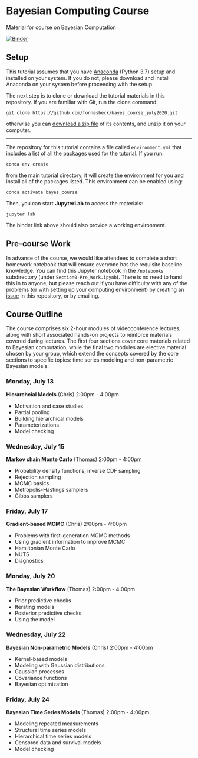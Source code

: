 # Bayesian Computing Course

Material for course on Bayesian Computation

[![Binder](https://mybinder.org/badge_logo.svg)](https://mybinder.org/v2/gh/fonnesbeck/bayes_course_july2020/master)

## Setup

This tutorial assumes that you have [Anaconda](https://www.anaconda.com/products/individual#download-section) (Python 3.7) setup and installed on your system. If you do not, please download and install Anaconda on your system before proceeding with the setup.

The next step is to clone or download the tutorial materials in this repository. If you are familiar with Git, run the clone command:

    git clone https://github.com/fonnesbeck/bayes_course_july2020.git

otherwise you can [download a zip file](https://github.com/fonnesbeck/bayes_course_july2020/archive/master.zip) of its contents, and unzip it on your computer.
***
The repository for this tutorial contains a file called `environment.yml` that includes a list of all the packages used for the tutorial. If you run:

    conda env create

from the main tutorial directory, it will create the environment for you and install all of the packages listed. This environment can be enabled using:

    conda activate bayes_course

Then, you can start **JupyterLab** to access the materials:

    jupyter lab

The binder link above should also provide a working environment.

## Pre-course Work

In advance of the course, we would like attendees to complete a short homework notebook that will ensure everyone has the requisite baseline knowledge. You can find this Jupyter notebook in the `/notebooks` subdirectory (under `Section0-Pre_Work.ipynb`). There is no need to hand this in to anyone, but please reach out if you have difficulty with any of the problems (or with setting up your computing environment) by creating an [issue](https://github.com/fonnesbeck/bayes_course_july2020/issues) in this repository, or by emailing.

## Course Outline

The course comprises six 2-hour modules of videoconference lectures, along with short associated hands-on projects to reinforce materials covered during lectures. The first four sections cover core materials related to Bayesian computation, while the final two modules are elective material chosen by your group, which extend the concepts covered by the core sections to specific topics: time series modeling and non-parametric Bayesian models.

### Monday, July 13

**Hierarchcial Models** (Chris) 2:00pm - 4:00pm
- Motivation and case studies
- Partial pooling
- Building hierarchical models
- Parameterizations
- Model checking

### Wednesday, July 15

**Markov chain Monte Carlo** (Thomas) 2:00pm - 4:00pm
- Probability density functions, inverse CDF sampling
- Rejection sampling
- MCMC basics
- Metropolis-Hastings samplers
- Gibbs samplers

### Friday, July 17

**Gradient-based MCMC** (Chris) 2:00pm - 4:00pm
- Problems with first-generation MCMC methods
- Using gradient information to improve MCMC
- Hamiltonian Monte Carlo
- NUTS
- Diagnostics


### Monday, July 20

**The Bayesian Workflow** (Thomas) 2:00pm - 4:00pm
- Prior predictive checks
- Iterating models
- Posterior predictive checks
- Using the model

### Wednesday, July 22

**Bayesian Non-parametric Models** (Chris) 2:00pm - 4:00pm
- Kernel-based models
- Modeling with Gaussian distributions
- Gaussian processes
- Covariance functions
- Bayesian optimization

### Friday, July 24

**Bayesian Time Series Models** (Thomas) 2:00pm - 4:00pm
- Modeling repeated measurements
- Structural time series models
- Hierarchical time series models
- Censored data and survival models
- Model checking
